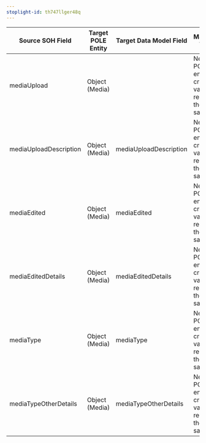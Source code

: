 ```yaml
---
stoplight-id: th747llger48q
---
```


Source SOH Field        |  Target POLE Entity  |  Target Data Model Field  |  Mapping Type
------------------------|----------------------|---------------------------|-------------------------------------------------
mediaUpload             |  Object (Media)      |                           |  New POLE entity created, value remains the same
mediaUploadDescription  |  Object (Media)      |  mediaUploadDescription   |  New POLE entity created, value remains the same
mediaEdited             |  Object (Media)      |  mediaEdited              |  New POLE entity created, value remains the same
mediaEditedDetails      |  Object (Media)      |  mediaEditedDetails       |  New POLE entity created, value remains the same
mediaType               |  Object (Media)      |  mediaType                |  New POLE entity created, value remains the same
mediaTypeOtherDetails   |  Object (Media)      |  mediaTypeOtherDetails    |  New POLE entity created, value remains the same